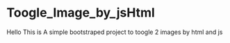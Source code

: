 # Toogle_Image_by_jsHtml
Hello 
This is A simple bootstraped project to toogle 2 images by html and js
